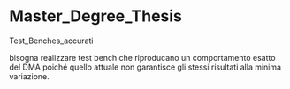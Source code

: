 # Master_Degree_Thesis
Test_Benches_accurati

bisogna realizzare test bench che riproducano un comportamento esatto del DMA 
poiché quello attuale non garantisce gli stessi risultati alla minima variazione. 
